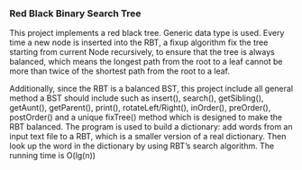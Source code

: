 <h3>Red Black Binary Search Tree</h3>
<p>This project implements a red black tree. Generic data type is used. 
Every time a new node is inserted into the RBT, a fixup algorithm fix the tree starting from current Node recursively, 
to ensure that the tree is always balanced, which means the longest path from the root to a leaf cannot be 
more than twice of the shortest path from the root to a leaf.</p>
<p>   Additionally, since the RBT is a balanced BST, this project include all general method a BST should include such as insert(), search(), getSibling(), getAunt(), getParent(), print(), rotateLeft/Right(), inOrder(), preOrder(), postOrder() and a unique fixTree() method which is designed to make the RBT balanced.
    The program is used to build a dictionary: add words from an input text file to a RBT, which is a smaller version of a real dictionary. Then look up the word in the dictionary by using RBT’s search algorithm. The running time is O(lg(n))
</p>
